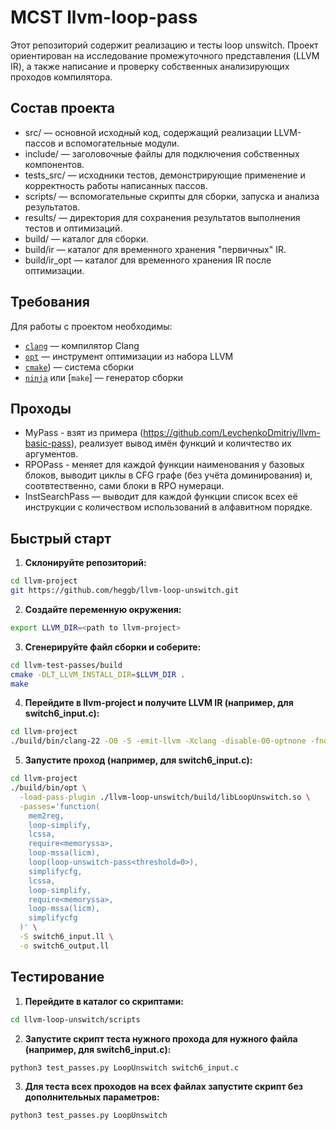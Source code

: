 # MCST llvm-loop-pass

Этот репозиторий содержит реализацию и тесты loop unswitch. Проект ориентирован на исследование промежуточного представления (LLVM IR), а также написание и проверку собственных анализирующих проходов компилятора.

## Состав проекта

- src/ — основной исходный код, содержащий реализации LLVM-пассов и вспомогательные модули.
- include/ — заголовочные файлы для подключения собственных компонентов.
- tests_src/ — исходники тестов, демонстрирующие применение и корректность работы написанных пассов.
- scripts/ — вспомогательные скрипты для сборки, запуска и анализа результатов.
- results/ — директория для сохранения результатов выполнения тестов и оптимизаций.
- build/ — каталог для сборки.
- build/ir — каталог для временного хранения "первичных" IR.
- build/ir_opt — каталог для временного хранения IR после оптимизации.

## Требования

Для работы с проектом необходимы:

- [`clang`](https://clang.llvm.org/) — компилятор Clang
- [`opt`](https://llvm.org/docs/CommandGuide/opt.html) — инструмент оптимизации из набора LLVM
- [`cmake`](https://cmake.org/)) — система сборки
- [`ninja`](https://ninja-build.org/) или [`make`] — генератор сборки

## Проходы

- MyPass - взят из примера (https://github.com/LevchenkoDmitriy/llvm-basic-pass), реализует вывод имён функций и количтество их аргументов.
- RPOPass - меняет для каждой функции наименования у базовых блоков, выводит циклы в CFG графе (без учёта доминирования) и, соотвтественно, сами блоки в RPO нумераци.
- InstSearchPass — выводит для каждой функции список всех её инструкции с количеством использований в алфавитном порядке.

## Быстрый старт

1. **Склонируйте репозиторий:**

```bash
cd llvm-project
git https://github.com/heggb/llvm-loop-unswitch.git
```

2. **Создайте переменную окружения:**

```bash
export LLVM_DIR=<path to llvm-project>
```

3. **Сгенерируйте файл сборки и соберите:**

```bash
cd llvm-test-passes/build
cmake -DLT_LLVM_INSTALL_DIR=$LLVM_DIR .
make
```

4. **Перейдите в llvm-project и получите LLVM IR (например, для switch6_input.c):**

```bash
cd llvm-project
./build/bin/clang-22 -O0 -S -emit-llvm -Xclang -disable-O0-optnone -fno-discard-value-names ./llvm-loop-unswitch/tests_src/switch6_input.c -o switch6_input.ll
```


5. **Запустите проход (например, для switch6_input.c):**

```bash
cd llvm-project
./build/bin/opt \
  -load-pass-plugin ./llvm-loop-unswitch/build/libLoopUnswitch.so \
  -passes='function(
    mem2reg,
    loop-simplify,
    lcssa,
    require<memoryssa>,
    loop-mssa(licm),
    loop(loop-unswitch-pass<threshold=0>),
    simplifycfg,
    lcssa,
    loop-simplify,
    require<memoryssa>,
    loop-mssa(licm),
    simplifycfg
  )' \
  -S switch6_input.ll \
  -o switch6_output.ll
```

## Тестирование

1. **Перейдите в каталог со скриптами:**

```bash
cd llvm-loop-unswitch/scripts
```

2. **Запустите скрипт теста нужного прохода для нужного файла (например, для switch6_input.c):**

```bash
python3 test_passes.py LoopUnswitch switch6_input.c
```

3. **Для теста всех проходов на всех файлах запустите скрипт без дополнительных параметров:**

```bash
python3 test_passes.py LoopUnswitch
```

